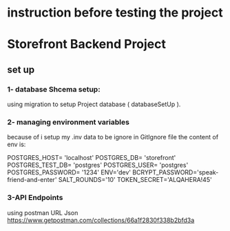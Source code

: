 # instruction before testing the project
# Storefront Backend Project
## set up 
### 1- database Shcema setup:
  using  migration to setup Project database ( databaseSetUp  ).
### 2- managing environment variables
because of i setup my .inv data to be ignore in GitIgnore file the content of env is:

 POSTGRES_HOST= 'localhost'
 POSTGRES_DB= 'storefront'
 POSTGRES_TEST_DB= 'postgres'
 POSTGRES_USER= 'postgres'
 POSTGRES_PASSWORD= '1234'
 ENV='dev'
 BCRYPT_PASSWORD='speak-friend-and-enter'
 SALT_ROUNDS='10'
 TOKEN_SECRET='ALQAHERA!45'

### 3-API Endpoints
using postman URL Json 
https://www.getpostman.com/collections/66a1f2830f338b2bfd3a








